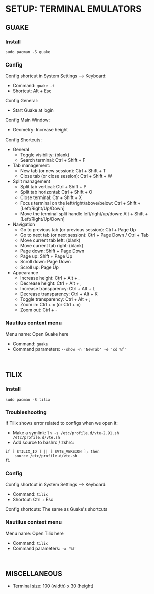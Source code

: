 # SETUP: TERMINAL EMULATORS

## GUAKE

### Install

```shell
sudo pacman -S guake
```

### Config

Config shortcut in System Settings ⟶ Keyboard:

- Command: `guake -t`
- Shortcut: Alt + Esc

Config General:

- Start Guake at login

Config Main Window:

- Geometry: Increase height

Config Shortcuts:

- General
  - Toggle visibility: (blank)
  - Search terminal: Ctrl + Shift + F
- Tab management:
  - New tab (or new session): Ctrl + Shift + T
  - Close tab (or close session): Ctrl + Shift + W
- Split management
  - Split tab vertical: Ctrl + Shift + P
  - Split tab horizontal: Ctrl + Shift + O
  - Close terminal: Ctr + Shift + X
  - Focus terminal on the left/right/above/below: Ctrl + Shift + [Left/Right/Up/Down]
  - Move the terminal split handle left/right/up/down: Alt + Shift + [Left/Right/Up/Down]
- Navigation
  - Go to previous tab (or previous session): Ctrl + Page Up
  - Go to next tab (or next session): Ctrl + Page Down / Ctrl + Tab
  - Move current tab left: (blank)
  - Move current tab right: (blank)
  - Page down: Shift + Page Down
  - Page up: Shift + Page Up
  - Scroll down: Page Down
  - Scroll up: Page Up
- Appearance
  - Increase height: Ctrl + Alt + .
  - Decrease height: Ctrl + Alt + ,
  - Increase transparency: Ctrl + Alt + L
  - Decrease transparency: Ctrl + Alt + K
  - Toggle transparency: Ctrl + Alt + ;
  - Zoom in: Ctrl + = (or Ctrl + =)
  - Zoom out: Ctrl + -

### Nautilus context menu

Menu name: Open Guake here

- Command: `guake`
- Command parameters: `--show -n 'NewTab' -e 'cd %f'`

&nbsp;

## TILIX

### Install

```shell
sudo pacman -S tilix
```

### Troubleshooting

If Tilix shows error related to configs when we open it:

- Make a symlink: `ln -s /etc/profile.d/vte-2.91.sh /etc/profile.d/vte.sh`
- Add source to bashrc / zshrc:

```text
if [ $TILIX_ID ] || [ $VTE_VERSION ]; then
    source /etc/profile.d/vte.sh
fi
```

### Config

Config shortcut in System Settings ⟶ Keyboard:

- Command: `tilix`
- Shortcut: Ctrl + Esc

Config shortcuts: The same as Guake's shortcuts

### Nautilus context menu

Menu name: Open Tilix here

- Command: `tilix`
- Command parameters: `-w '%f'`

&nbsp;

## MISCELLANEOUS

- Terminal size: 100 (width) x 30 (height)
